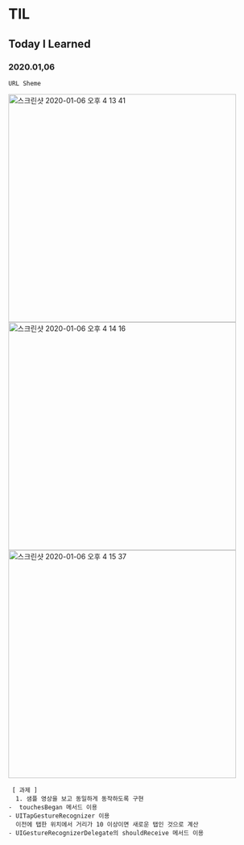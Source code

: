 # TIL
## Today I Learned


### 2020.01,06

``````````````````````````````````
URL Sheme
`````````````````````````````````````````````

<img width="452" alt="스크린샷 2020-01-06 오후 4 13 41" src="https://user-images.githubusercontent.com/57229970/71802159-552af280-30a0-11ea-8776-3e6bed6645be.png">

<img width="452" alt="스크린샷 2020-01-06 오후 4 14 16" src="https://user-images.githubusercontent.com/57229970/71802175-5eb45a80-30a0-11ea-80c8-c84fbd2ed5bd.png">

<img width="452" alt="스크린샷 2020-01-06 오후 4 15 37" src="https://user-images.githubusercontent.com/57229970/71802191-6aa01c80-30a0-11ea-994a-eb45c2629144.png">

``````````````````````````````
 [ 과제 ]
  1. 샘플 영상을 보고 동일하게 동작하도록 구현
-  touchesBegan 메서드 이용
- UITapGestureRecognizer 이용
  이전에 탭한 위치에서 거리가 10 이상이면 새로운 탭인 것으로 계산
- UIGestureRecognizerDelegate의 shouldReceive 메서드 이용
```````````````````````````````````


